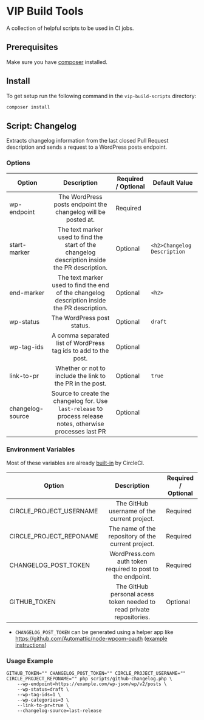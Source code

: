 # VIP Build Tools

A collection of helpful scripts to be used in CI jobs.

## Prerequisites

Make sure you have [composer](https://getcomposer.org/) installed.

## Install

To get setup run the following command in the `vip-build-scripts` directory:

```bash
composer install
```

## Script: Changelog

Extracts changelog information from the last closed Pull Request description and sends a request to a WordPress posts endpoint.

### Options

| Option              | Description                                                                                                  | Required / Optional | Default Value               |
|---------------------|:------------------------------------------------------------------------------------------------------------:|---------------------|-----------------------------|
| wp-endpoint         | The WordPress posts endpoint the changelog will be posted at.                                                | Required            |                             |
| start-marker        | The text marker used to find the start of the changelog description inside the PR description.               | Optional            | `<h2>Changelog Description` |
| end-marker          | The text marker used to find the end of the changelog description inside the PR description.                 | Optional            | `<h2>`                      |
| wp-status           | The WordPress post status.                                                                                   | Optional            | `draft`                     |
| wp-tag-ids          | A comma separated list of WordPress tag ids to add to the post.                                              | Optional            |                             |
| link-to-pr          | Whether or not to include the link to the PR in the post.                                                    | Optional            | `true`                      |
| changelog-source    | Source to create the changelog for. Use `last-release` to process release notes, otherwise processes last PR | Optional            |                             |

### Environment Variables

Most of these variables are already [built-in](https://circleci.com/docs/2.0/env-vars/#built-in-environment-variables) by CircleCI.

| Option                  | Description                                                          | Required / Optional |
| ----------------------- |:--------------------------------------------------------------------:|---------------------|
| CIRCLE_PROJECT_USERNAME | The GitHub username of the current project.                          | Required            |
| CIRCLE_PROJECT_REPONAME | The name of the repository of the current project.                   | Required            |
| CHANGELOG_POST_TOKEN    | WordPress.com auth token required to post to the endpoint.           | Required            |
| GITHUB_TOKEN            | The GitHub personal acess token needed to read private repositories. | Optional            |


- `CHANGELOG_POST_TOKEN` can be generated using a helper app like https://github.com/Automattic/node-wpcom-oauth ([example instructions](https://wp.me/p6jPRI-4xy#comment-26288))

### Usage Example

```
GITHUB_TOKEN="" CHANGELOG_POST_TOKEN="" CIRCLE_PROJECT_USERNAME="" CIRCLE_PROJECT_REPONAME="" php scripts/github-changelog.php \
    --wp-endpoint=https://example.com/wp-json/wp/v2/posts \
    --wp-status=draft \
    --wp-tag-ids=1 \
    --wp-categories=3 \
    --link-to-pr=true \
    --changelog-source=last-release
```

